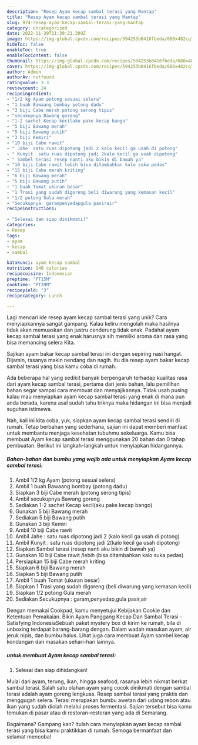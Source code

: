 ```yaml
---
description: "Resep Ayam kecap sambal terasi yang Mantap"
title: "Resep Ayam kecap sambal terasi yang Mantap"
slug: 974-resep-ayam-kecap-sambal-terasi-yang-mantap
category: Uncategorized
date: 2022-11-30T11:39:21.399Z
image: https://img-global.cpcdn.com/recipes/594253b0416fbeda/680x482cq70/ayam-kecap-sambal-terasi-foto-resep-utama.jpg
hideToc: false
enableToc: true
enableTocContent: false
thumbnail: https://img-global.cpcdn.com/recipes/594253b0416fbeda/680x482cq70/ayam-kecap-sambal-terasi-foto-resep-utama.jpg
cover: https://img-global.cpcdn.com/recipes/594253b0416fbeda/680x482cq70/ayam-kecap-sambal-terasi-foto-resep-utama.jpg
author: Admin
authorAv: notfound
ratingvalue: 3.3
reviewcount: 24
recipeingredient:
- "1/2 kg Ayam potong sesuai selera"
- "1 buah Bawaang bombay potong dadu"
- "3 biji Cabe merah potong serong tipis"
- "secukupnya Bawang goreng"
- "1-2 sachet Kecap kecilaku pake kecap bango"
- "5 biji Bawang merah"
- "5 biji Bawang putih"
- "3 biji Kemiri"
- "10 biji Cabe rawit"
- " Jahe  satu ruas dipotong jadi 2 kalo kecil ga usah di potong"
- " Kunyit  satu ruas dipotong jadi 2kalo kecil ga usah dipotong"
- " Sambel terasi resep nanti aku bikin di bawah ya"
- "10 biji Cabe rawit lebih bisa ditambahkan kalo suka pedas"
- "15 biji Cabe merah kriting"
- "6 biji Bawang merah"
- "5 biji Bawang putih"
- "1 buah Tomat ukuran besar"
- "1 Trasi yang sudah digoreng beli diwarung yang kemasan kecil"
- "1/2 potong Gula merah"
- "Secukupnya  garampenyedapgula pasirair"
recipeinstructions:

- "Selesai dan siap dinikmati!"
categories:
- Resep
tags:
- ayam
- kecap
- sambal

katakunci: ayam kecap sambal 
nutrition: 140 calories
recipecuisine: Indonesian
preptime: "PT15M"
cooktime: "PT39M"
recipeyield: "3"
recipecategory: Lunch

---
```





Lagi mencari ide resep ayam kecap sambal terasi yang unik? Cara menyiapkannya sangat gampang. Kalau keliru mengolah maka hasilnya tidak akan memuaskan dan justru cenderung tidak enak. Padahal ayam kecap sambal terasi yang enak harusnya sih memiliki aroma dan rasa yang bisa memancing selera Kita.





Sajikan ayam bakar kecap sambal terasi ini dengan sepiring nasi hangat. Dijamin, rasanya makin nendang dan nagih. Itu dia resep ayam bakar kecap sambal terasi yang bisa kamu coba di rumah.

Ada beberapa hal yang sedikit banyak berpengaruh terhadap kualitas rasa dari ayam kecap sambal terasi, pertama dari jenis bahan, lalu pemilihan bahan segar sampai cara membuat dan menyajikannya. Tidak usah pusing kalau mau menyiapkan ayam kecap sambal terasi yang enak di mana pun anda berada, karena asal sudah tahu triknya maka hidangan ini bisa menjadi suguhan istimewa.






Nah, kali ini kita coba, yuk, siapkan ayam kecap sambal terasi sendiri di rumah. Tetap berbahan yang sederhana, sajian ini dapat memberi manfaat untuk membantu menjaga kesehatan tubuhmu sekeluarga. Kamu bisa membuat Ayam kecap sambal terasi menggunakan 20 bahan dan 0 tahap pembuatan. Berikut ini langkah-langkah untuk menyiapkan hidangannya.

<!--inarticleads1-->

##### Bahan-bahan dan bumbu yang wajib ada untuk menyiapkan Ayam kecap sambal terasi:

1. Ambil 1/2 kg Ayam (potong sesuai selera)
1. Ambil 1 buah Bawaang bombay (potong dadu)
1. Siapkan 3 biji Cabe merah (potong serong tipis)
1. Ambil secukupnya Bawang goreng
1. Sediakan 1-2 sachet Kecap kecil(aku pake kecap bango)
1. Gunakan 5 biji Bawang merah
1. Sediakan 5 biji Bawang putih
1. Gunakan 3 biji Kemiri
1. Ambil 10 biji Cabe rawit
1. Ambil  Jahe : satu ruas dipotong jadi 2 (kalo kecil ga usah di potong)
1. Ambil  Kunyit : satu ruas dipotong jadi 2(kalo kecil ga usah dipotong)
1. Siapkan  Sambel terasi (resep nanti aku bikin di bawah ya)
1. Gunakan 10 biji Cabe rawit /lebih (bisa ditambahkan kalo suka pedas)
1. Persiapkan 15 biji Cabe merah kriting
1. Siapkan 6 biji Bawang merah
1. Siapkan 5 biji Bawang putih
1. Ambil 1 buah Tomat (ukuran besar)
1. Siapkan 1 Trasi yang sudah digoreng (beli diwarung yang kemasan kecil)
1. Siapkan 1/2 potong Gula merah
1. Sediakan Secukupnya : garam,penyedap,gula pasir,air


Dengan memakai Cookpad, kamu menyetujui Kebijakan Cookie dan Ketentuan Pemakaian. Bikin Ayam Panggang Kecap Dan Sambal Terasi - Satisfying IndonesiaSebuah paket mystery box di kirim ke rumah, bila di unboxing terdapat barang-barang dengan. Dalam wadah masukan ayam, air jeruk nipis, dan bumbu halus. Lihat juga cara membuat Ayam sambel kecap kondangan dan masakan sehari-hari lainnya. 

<!--inarticleads2-->

#####  untuk membuat Ayam kecap sambal terasi:


1. Selesai dan siap dihidangkan!

Mulai dari ayam, terung, ikan, hingga seafood, rasanya lebih nikmat berkat sambal terasi. Salah satu olahan ayam yang cocok dinikmati dengan sambal terasi adalah ayam goreng lengkuas. Resep sambal terasi yang praktis dan menggugah selera. Terasi merupakan bumbu awetan dari udang rebon atau ikan yang sudah diolah melalui proses fermentasi. Sajian tersebut bisa kamu temukan di pasar atau di restoran-restoran yang ada di Semarang. 

Bagaimana? Gampang kan? Itulah cara menyiapkan ayam kecap sambal terasi yang bisa kamu praktikkan di rumah. Semoga bermanfaat dan selamat mencoba!
